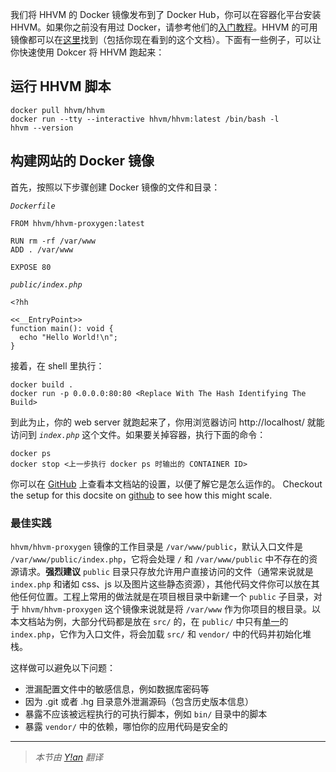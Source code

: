 我们将 HHVM 的 Docker 镜像发布到了 Docker Hub，你可以在容器化平台安装 HHVM。如果你之前没有用过 Docker，请参考他们的[入门教程](https://docs.docker.com/engine/getstarted/)。HHVM 的可用镜像都可以在[这里](https://hub.docker.com/u/hhvm/)找到（包括你现在看到的这个文档）。下面有一些例子，可以让你快速使用 Dokcer 将 HHVM 跑起来：

## 运行 HHVM 脚本

```
docker pull hhvm/hhvm
docker run --tty --interactive hhvm/hhvm:latest /bin/bash -l
hhvm --version
```

## 构建网站的 Docker 镜像

首先，按照以下步骤创建 Docker 镜像的文件和目录：

*`Dockerfile`*

```
FROM hhvm/hhvm-proxygen:latest

RUN rm -rf /var/www
ADD . /var/www

EXPOSE 80
```

*`public/index.php`*

```
<?hh

<<__EntryPoint>>
function main(): void {
  echo "Hello World!\n";
}
```

接着，在 shell 里执行：

```
docker build .
docker run -p 0.0.0.0:80:80 <Replace With The Hash Identifying The Build>
```

到此为止，你的 web server 就跑起来了，你用浏览器访问 http://localhost/ 就能访问到 *`index.php`* 这个文件。如果要关掉容器，执行下面的命令：

```
docker ps
docker stop <上一步执行 docker ps 时输出的 CONTAINER ID>
```

你可以在 [GitHub](https://github.com/hhvm-cn/user-documentation) 上查看本文档站的设置，以便了解它是怎么运作的。
Checkout the setup for this docsite on [github](https://github.com/hhvm/user-documentation) to see how this might scale.

### 最佳实践

`hhvm/hhvm-proxygen` 镜像的工作目录是 `/var/www/public`，默认入口文件是 `/var/www/public/index.php`，它将会处理 `/` 和 `/var/www/public` 中不存在的资源请求。**强烈建议** `public` 目录只存放允许用户直接访问的文件（通常来说就是 `index.php` 和诸如 css、js 以及图片这些静态资源），其他代码文件你可以放在其他任何位置。工程上常用的做法就是在项目根目录中新建一个 `public` 子目录，对于 `hhvm/hhvm-proxygen` 这个镜像来说就是将 `/var/www` 作为你项目的根目录。以本文档站为例，大部分代码都是放在 `src/` 的，在 `public/` 中只有[单一](https://github.com/hhvm-cn/user-documentation/blob/master/public/index.php)的 `index.php`，它作为入口文件，将会加载 `src/` 和 `vendor/` 中的代码并初始化堆栈。

这样做可以避免以下问题：
 - 泄漏配置文件中的敏感信息，例如数据库密码等
 - 因为 .git 或者 .hg 目录意外泄漏源码（包含历史版本信息）
 - 暴露不应该被远程执行的可执行脚本，例如 `bin/` 目录中的脚本
 - 暴露 `vendor/` 中的依赖，哪怕你的应用代码是安全的

---

> *本节由 [Y!an](https://yian.me/blog/) 翻译*